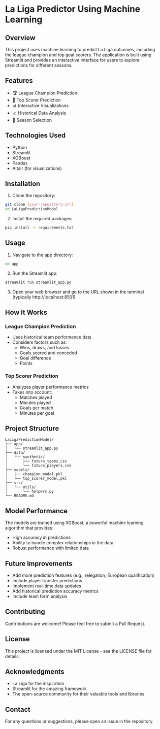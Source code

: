 # La Liga Predictor Using Machine Learning

## Overview
This project uses machine learning to predict La Liga outcomes, including the league champion and top goal scorers. The application is built using Streamlit and provides an interactive interface for users to explore predictions for different seasons.

## Features
- 🏆 League Champion Prediction
- 🎯 Top Scorer Prediction
- 📊 Interactive Visualizations
- 📈 Historical Data Analysis
- 🔄 Season Selection

## Technologies Used
- Python
- Streamlit
- XGBoost
- Pandas
- Altair (for visualizations)

## Installation

1. Clone the repository:
```bash
git clone [your-repository-url]
cd LaLigaPredictionModel
```

2. Install the required packages:
```bash
pip install -r requirements.txt
```

## Usage

1. Navigate to the app directory:
```bash
cd app
```

2. Run the Streamlit app:
```bash
streamlit run streamlit_app.py
```

3. Open your web browser and go to the URL shown in the terminal (typically http://localhost:8501)

## How It Works

### League Champion Prediction
- Uses historical team performance data
- Considers factors such as:
  - Wins, draws, and losses
  - Goals scored and conceded
  - Goal difference
  - Points

### Top Scorer Prediction
- Analyzes player performance metrics
- Takes into account:
  - Matches played
  - Minutes played
  - Goals per match
  - Minutes per goal

## Project Structure
```
LaLigaPredictionModel/
├── app/
│   └── streamlit_app.py
├── data/
│   └── synthetic/
│       ├── future_teams.csv
│       └── future_players.csv
├── models/
│   ├── champion_model.pkl
│   └── top_scorer_model.pkl
├── src/
│   └── utils/
│       └── helpers.py
└── README.md
```

## Model Performance
The models are trained using XGBoost, a powerful machine learning algorithm that provides:
- High accuracy in predictions
- Ability to handle complex relationships in the data
- Robust performance with limited data

## Future Improvements
- Add more prediction features (e.g., relegation, European qualification)
- Include player transfer predictions
- Implement real-time data updates
- Add historical prediction accuracy metrics
- Include team form analysis

## Contributing
Contributions are welcome! Please feel free to submit a Pull Request.

## License
This project is licensed under the MIT License - see the LICENSE file for details.

## Acknowledgments
- La Liga for the inspiration
- Streamlit for the amazing framework
- The open-source community for their valuable tools and libraries

## Contact
For any questions or suggestions, please open an issue in the repository. 

